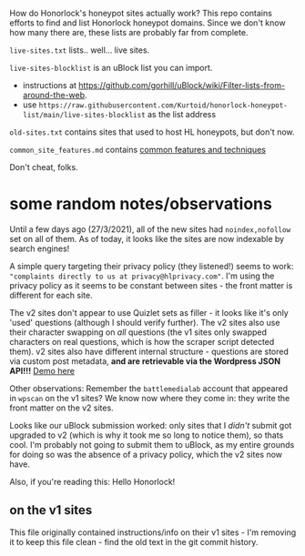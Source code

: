How do Honorlock's honeypot sites actually work? This repo contains efforts to find and list Honorlock honeypot domains. Since we don't know how many there are, these lists are probably far from complete.

`live-sites.txt` lists.. well... live sites.

`live-sites-blocklist` is an uBlock list you can import.
* instructions at https://github.com/gorhill/uBlock/wiki/Filter-lists-from-around-the-web.
* use `https://raw.githubusercontent.com/Kurtoid/honorlock-honeypot-list/main/live-sites-blocklist` as the list address

`old-sites.txt` contains sites that used to host HL honeypots, but don't now.

`common_site_features.md` contains [common features and techniques](https://github.com/Kurtoid/honorlock-honeypot-list/blob/main/common_site_features.md)


Don't cheat, folks.

# some random notes/observations
Until a few days ago (27/3/2021), all of the new sites had `noindex,nofollow` set on all of them. As of today, it looks like the sites are now indexable by search engines!

A simple query targeting their privacy policy (they listened!) seems to work: `"complaints directly to us at privacy@hlprivacy.com"`. I'm using the privacy policy as it seems to be constant between sites - the front matter is different for each site.

The v2 sites don't appear to use Quizlet sets as filler - it looks like it's only 'used' questions (although I should verify further). The v2 sites also use their character swapping on _all_ questions (the v1 sites only swapped characters on real questions, which is how the scraper script detected them). v2 sites also have different internal structure - questions are stored via custom post metadata, **and are retrievable via the Wordpress JSON API!!!** [Demo here](https://wikicram.com/wp-json/wp/v2/posts/1051504)

Other observations: 
Remember the `battlemedialab` account that appeared in `wpscan` on the v1 sites? We know now where they come in: they write the front matter on the v2 sites.

Looks like our uBlock submission worked: only sites that I _didn't_ submit got upgraded to v2 (which is why it took me so long to notice them), so thats cool. I'm probably not going to submit them to uBlock, as my entire grounds for doing so was the absence of a privacy policy, which the v2 sites now have.

Also, if you're reading this: Hello Honorlock!

## on the v1 sites
This file originally contained instructions/info on their v1 sites - I'm removing it to keep this file clean - find the old text in the git commit history.
